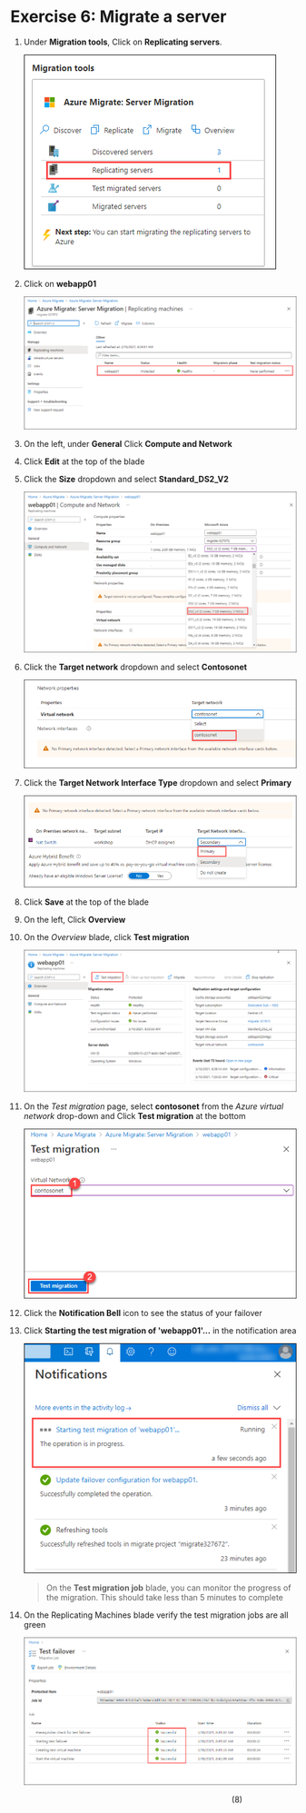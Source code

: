 
# Exercise 6: Migrate a server

1. Under **Migration tools**, Click on **Replicating servers**.

   ![Access and Migrate](image/discoverassess-30.png)
   
1. Click on **webapp01**

   ![Access and Migrate](image/discoverassess-31.png)
   
1. On the left, under **General** Click **Compute and Network**

1. Click **Edit** at the top of the blade

1. Click the **Size** dropdown and select **Standard_DS2_V2**

   ![Access and Migrate](image/discoverassess-33.png)
   
1. Click the **Target network** dropdown and select **Contosonet**

   ![Access and Migrate](image/discoverassess-34.png)

1. Click the **Target Network Interface Type** dropdown and select **Primary**

   ![Access and Migrate](image/discoverassess-35.png)

1. Click **Save** at the top of the blade

1. On the left, Click **Overview**

1. On the *Overview* blade, click **Test migration**

   ![Access and Migrate](image/discoverassess-36.png)

1. On the *Test migration* page, select **contosonet** from the *Azure virtual network* drop-down and Click **Test migration** at the bottom

   ![Access and Migrate](image/discoverassess-37.png)

1. Click the **Notification Bell** icon to see the status of your failover

1. Click **Starting the test migration of 'webapp01'...** in the notification area

   ![Access and Migrate](image/discoverassess-38.png)

	>On the **Test migration job** blade, you can monitor the progress of the migration. This should take less than 5 minutes to complete 
	
1. On the Replicating Machines blade verify the test migration jobs are all green

   ![Access and Migrate](image/discoverassess-39.png)



&nbsp;&nbsp;&nbsp;&nbsp;&nbsp;&nbsp;&nbsp;&nbsp;&nbsp;&nbsp;&nbsp;&nbsp;&nbsp;&nbsp;&nbsp;&nbsp;&nbsp;&nbsp;&nbsp;&nbsp;&nbsp;&nbsp;&nbsp;&nbsp;&nbsp;&nbsp;&nbsp;&nbsp;&nbsp;&nbsp;&nbsp;&nbsp;&nbsp;&nbsp;&nbsp;&nbsp;&nbsp;&nbsp;&nbsp;&nbsp;&nbsp;&nbsp;&nbsp;&nbsp;&nbsp;&nbsp;&nbsp;&nbsp;&nbsp;&nbsp;&nbsp;&nbsp;&nbsp;&nbsp;&nbsp;&nbsp;&nbsp;&nbsp;&nbsp;&nbsp;&nbsp;&nbsp;&nbsp;&nbsp;&nbsp;&nbsp;&nbsp;&nbsp;&nbsp;&nbsp;&nbsp;&nbsp;&nbsp;&nbsp;&nbsp;&nbsp;&nbsp;&nbsp;&nbsp;&nbsp;&nbsp;&nbsp;&nbsp;&nbsp;&nbsp;&nbsp;&nbsp;&nbsp;&nbsp;&nbsp;&nbsp;&nbsp;&nbsp;&nbsp;&nbsp;&nbsp;&nbsp;&nbsp;&nbsp;(8)

